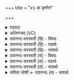 +++
title = "४३ आ कृष्णेन"

+++
<details><summary>पदपाठः</summary>

आ। कृ॒ष्णेन॑। रज॑सा। वर्त्त॑मानः। नि॒वे॒शय॒न्निति॑ निऽवे॒शय॑न्। अ॒मृत॑म्। मर्त्य॑म्। च॒। हि॒र॒ण्यये॑न। स॒वि॒ता। रथे॑न। आ। दे॒वः। या॒ति॒। भुव॑नानि। पश्य॑न्। ४३।
</details>

<details><summary>अधिमन्त्रम् (VC)</summary>

- सूर्यो देवता
- हिरण्यस्तूप ऋषिः
- विराट्त्रिष्टुप्
- धैवतः
</details>

<details><summary>दयानन्द-सरस्वती (हि) - विषयः</summary>

अब सूर्य्य मण्डल कैसा है, इस विषय को अगले मन्त्र में कहा है ॥
</details>

<details><summary>दयानन्द-सरस्वती (हि) - पदार्थः</summary>

पदार्थान्वयभाषाः -  हे मनुष्यो ! जो (हिरण्ययेन रथेन) ज्योतिःस्वरूप रमणीय स्वरूप से (कृष्णेन) आकर्षण से परस्पर सम्बद्ध (रजसा) लोकमात्र के साथ (आ, वर्त्तमानः) अपने भ्रमण की आवृत्ति करता हुआ (भुवनानि) सब लोकों को (पश्यन्) दिखाता हुआ (देवः) प्रकाशमान (सविता) सूर्य्यदेव (अमृतम्) जल वा अविनाशी आकाशादि (च) और (मर्त्यम्) मरणधर्मा प्राणिमात्र को (निवेशयन्) अपने-अपने प्रदेश में स्थापित करता हुआ (आ, याति) उदयास्त समय में आता-जाता है, सो ईश्वर का बनाया सूर्य्यलोक है ॥४३ ॥
</details>

<details><summary>दयानन्द-सरस्वती (हि) - भावार्थः</summary>

भावार्थभाषाः -  हे मनुष्यो ! जैसे इन भूगोलादि लोकों के साथ सूर्य्य का आकर्षण है, जो वृष्टिद्वारा अमृतरूप जल को बरसाता और जो मूर्त्त द्रव्यों को दिखानेवाला है, वैसे ही सूर्य्य आदि लोक भी ईश्वर के आकर्षण से धारण किये हुए हैं, ऐसा जानना चाहिये ॥४३ ॥
</details>

<details><summary>दयानन्द-सरस्वती (सं) - विषयः</summary>

अथ सूर्य्यमण्डलं कीदृशमित्याह ॥
</details>

<details><summary>दयानन्द-सरस्वती (सं) - पदार्थः</summary>

पदार्थान्वयभाषाः -  हे मनुष्याः ! यो हिरण्यमयेन रथेन कृष्णेन रजसा सहाऽऽवर्त्तमानो भुवनानि पश्यन् देवः सविताऽमृतं मर्त्यं च निवेशयन्नायाति स ईश्वरनिर्मितः सूर्य्यो लोकोऽस्ति ॥४३ ॥
</details>

<details><summary>दयानन्द-सरस्वती (सं) - भावार्थः</summary>

भावार्थभाषाः -  हे मनुष्याः ! यथा एतद्भूगोलाद्यैर्लोकैः सह तस्य सूर्य्यस्याकर्षणं यो वृष्टिद्वारा अमृतात्मकमुदकं वर्षयति यश्च सर्वेषां मूर्तद्रव्याणां दर्शयितास्ति तथा सूर्य्यादयोऽपीश्वराकर्षणेन ध्रियन्त इति वेद्यम् ॥४३ ॥
</details>

<details><summary>सविता जोशी ← दयानन्दः (म) - भावार्थः</summary>

भावार्थभाषाः -  हे माणसांनो ! जसे भूगोल वगैरे गोलांना सूर्य आकर्षित करतो व वृष्टीद्वारे अमृतरूपी जलवर्षाव करतो आणि प्रत्यक्ष मूर्त पदार्थांचे दर्शन घडवितो त्या सूर्याला ईश्वराच्या आकर्षणाने धारण केलेले आहे हे जाणा.
</details>